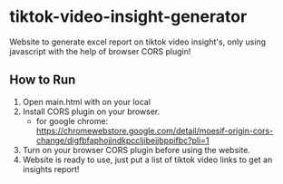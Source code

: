 # tiktok-video-insight-generator
Website to generate excel report on tiktok video insight's, only using javascript with the help of browser CORS plugin!


## How to Run
1. Open main.html with on your local
2. Install CORS plugin on your browser.
   - for google chrome: https://chromewebstore.google.com/detail/moesif-origin-cors-change/digfbfaphojjndkpccljibejjbppifbc?pli=1
3. Turn on your browser CORS plugin before using the website.
4. Website is ready to use, just put a list of tiktok video links to get an insights report!
